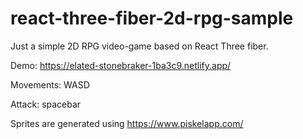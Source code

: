 # react-three-fiber-2d-rpg-sample

Just a simple 2D RPG video-game based on React Three fiber.

Demo: https://elated-stonebraker-1ba3c9.netlify.app/

Movements: WASD

Attack: spacebar

Sprites are generated using https://www.piskelapp.com/

